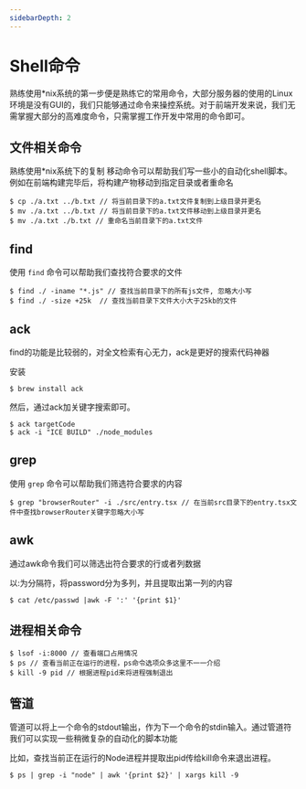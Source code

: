 ```yaml
---
sidebarDepth: 2
---
```


# Shell命令

熟练使用*nix系统的第一步便是熟练它的常用命令，大部分服务器的使用的Linux环境是没有GUI的，我们只能够通过命令来操控系统。对于前端开发来说，我们无需掌握大部分的高难度命令，只需掌握工作开发中常用的命令即可。

## 文件相关命令

熟练使用*nix系统下的复制 移动命令可以帮助我们写一些小的自动化shell脚本。例如在前端构建完毕后，将构建产物移动到指定目录或者重命名

```
$ cp ./a.txt ../b.txt // 将当前目录下的a.txt文件复制到上级目录并更名
$ mv ./a.txt ../b.txt // 将当前目录下的a.txt文件移动到上级目录并更名
$ mv ./a.txt ./b.txt // 重命名当前目录下的a.txt文件
```

## find

使用 `find` 命令可以帮助我们查找符合要求的文件

```
$ find ./ -iname "*.js" // 查找当前目录下的所有js文件, 忽略大小写
$ find ./ -size +25k  // 查找当前目录下文件大小大于25kb的文件
```

## ack

find的功能是比较弱的，对全文检索有心无力，ack是更好的搜索代码神器

安装

```
$ brew install ack 
```

然后，通过ack加关键字搜索即可。

```
$ ack targetCode
$ ack -i "ICE BUILD" ./node_modules
```

## grep

使用 `grep` 命令可以帮助我们筛选符合要求的内容

```
$ grep "browserRouter" -i ./src/entry.tsx // 在当前src目录下的entry.tsx文件中查找browserRouter关键字忽略大小写
```

## awk 

通过awk命令我们可以筛选出符合要求的行或者列数据  

以:为分隔符，将password分为多列，并且提取出第一列的内容

```
$ cat /etc/passwd |awk -F ':' '{print $1}'
```

## 进程相关命令

```
$ lsof -i:8000 // 查看端口占用情况
$ ps // 查看当前正在运行的进程，ps命令选项众多这里不一一介绍
$ kill -9 pid // 根据进程pid来将进程强制退出
```

## 管道

管道可以将上一个命令的stdout输出，作为下一个命令的stdin输入。通过管道符我们可以实现一些稍微复杂的自动化的脚本功能

比如，查找当前正在运行的Node进程并提取出pid传给kill命令来退出进程。

```
$ ps | grep -i "node" | awk '{print $2}' | xargs kill -9 
```
